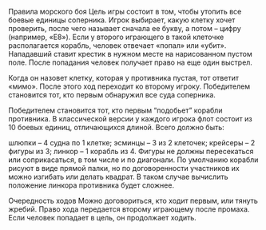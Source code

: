 Правила морского боя
Цель игры состоит в том, чтобы утопить все боевые единицы соперника. Игрок выбирает, какую клетку хочет проверить, после чего называет сначала ее букву, а потом – цифру (например, «Е8»). Если у второго играющего в такой клеточке располагается корабль, человек отвечает «попал» или «убит». Нападавший ставит крестик в нужном месте на нарисованном пустом поле. После попадания человек получает право на еще один выстрел.

Когда он назовет клетку, которая у противника пустая, тот ответит «мимо». После этого ход переходит ко второму игроку. Победителем становится тот, кто первым обнаружил все суда соперника.

Победителем становится тот, кто первым “подобьет” корабли противника.
В классической версии у каждого игрока флот состоит из 10 боевых единиц, отличающихся длиной. Всего должно быть:

шлюпки – 4 судна по 1 клетке;
эсминцы – 3 из 2 клеточек;
крейсеры – 2 фигуры из 3;
линкор – 1 корабль из 4.
Фигуры не должны пересекаться или соприкасаться, в том числе и по диагонали. По умолчанию корабли рисуют в виде прямой палки, но по договоренности участников их можно изгибать или делать квадрат. В таком случае вычислить положение линкора противника будет сложнее.

Очередность ходов
Можно договориться, кто ходит первым, или тянуть жребий. Право хода передается второму играющему после промаха. Если человек попадает в цель, он продолжает ходить.
